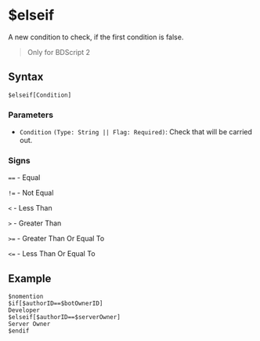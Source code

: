 # $elseif
A new condition to check, if the first condition is false.

> Only for BDScript 2

## Syntax
```
$elseif[Condition]
```

### Parameters
- `Condition` `(Type: String || Flag: Required)`: Check that will be carried out.

### Signs
`==` - Equal

`!=` - Not Equal

`<` -  Less Than

`>` - Greater Than

`>=` - Greater Than Or Equal To

`<=` - Less Than Or Equal To


## Example
```
$nomention
$if[$authorID==$botOwnerID]
Developer
$elseif[$authorID==$serverOwner]
Server Owner
$endif
```

